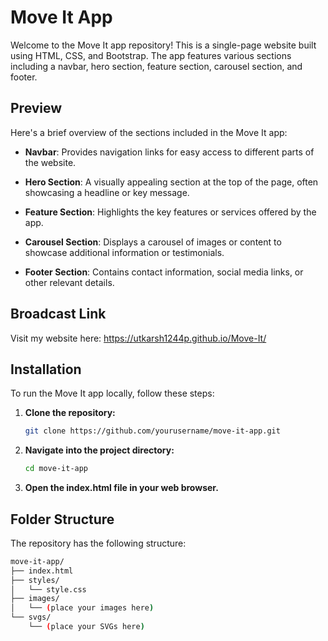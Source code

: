 # Move It App

Welcome to the Move It app repository! This is a single-page website built using HTML, CSS, and Bootstrap. The app features various sections including a navbar, hero section, feature section, carousel section, and footer.

## Preview

Here's a brief overview of the sections included in the Move It app:

- **Navbar**: Provides navigation links for easy access to different parts of the website.
  
- **Hero Section**: A visually appealing section at the top of the page, often showcasing a headline or key message.

- **Feature Section**: Highlights the key features or services offered by the app.

- **Carousel Section**: Displays a carousel of images or content to showcase additional information or testimonials.

- **Footer Section**: Contains contact information, social media links, or other relevant details.

## Broadcast Link

Visit my website here: https://utkarsh1244p.github.io/Move-It/

## Installation

To run the Move It app locally, follow these steps:

1. **Clone the repository:**

   ```bash
   git clone https://github.com/yourusername/move-it-app.git

2. **Navigate into the project directory:**

   ```bash
   cd move-it-app

3. **Open the index.html file in your web browser.**

## Folder Structure
The repository has the following structure:
```bash
move-it-app/
├── index.html
├── styles/
│   └── style.css
├── images/
│   └── (place your images here)
└── svgs/
    └── (place your SVGs here)
